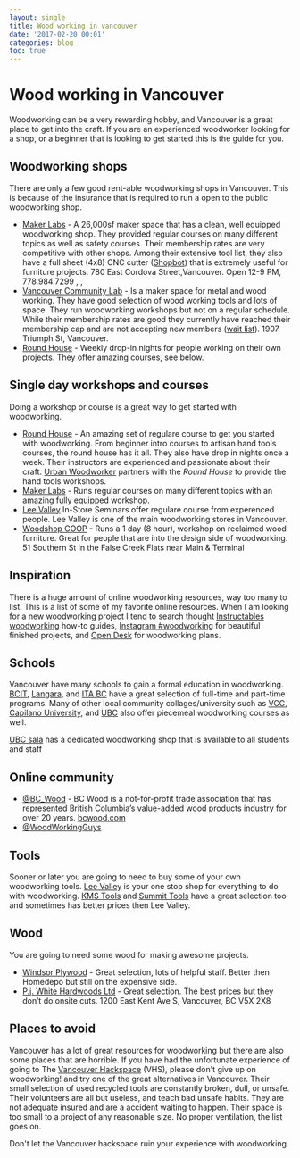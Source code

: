 ```yaml
---
layout: single
title: Wood working in vancouver
date: '2017-02-20 00:01'
categories: blog
toc: true
---
```


# Wood working in Vancouver

Woodworking can be a very rewarding hobby, and Vancouver is a great place to get into the craft. If you are an experienced woodworker looking for a shop, or a beginner that is looking to get started this is the guide for you.

## Woodworking shops

There are only a few good rent-able woodworking shops in Vancouver. This is because of the insurance that is required to run a open to the public woodworking shop.

- [Maker Labs](http://www.makerlabs.com/) - A 26,000sf maker space that has a clean, well equipped woodworking shop. They provided regular courses on many different topics as well as safety courses. Their membership rates are very competitive with other shops. Among their extensive tool list, they also have a full sheet (4x8) CNC cutter ([Shopbot](http://shopbottools.com/)) that is extremely useful for furniture projects. 780 East Cordova Street,Vancouver. Open 12-9 PM, 778.984.7299 [<i class="fa fa-twitter" aria-hidden="true"></i>](https://twitter.com/MakerLabsVan), [<i class="fa fa-instagram" aria-hidden="true"></i>](http://instagram.com/makerlabs), [<i class="fa fa-facebook-official" aria-hidden="true"></i>](http://www.facebook.com/makerlabs)
- [Vancouver Community Lab](http://vancommunitylab.com/workshops/) - Is a maker space for metal and wood working. They have good selection of wood working tools and lots of space. They run woodworking workshops but not on a regular schedule. While their membership rates are good they currently have reached their membership cap and are not accepting new members ([wait list](http://vancommunitylab.com/membership/)). 1907 Triumph St, Vancouver.
- [Round House](http://roundhouse.ca/programs/adult/) - Weekly drop-in nights for people working on their own projects. They offer amazing courses, see below.

## Single day workshops and courses

Doing a workshop or course is a great way to get started with woodworking.

- [Round House](http://roundhouse.ca/programs/adult/) - An amazing set of regulare course to get you started with woodworking. From beginner intro courses to artisan hand tools courses, the round house has it all. They also have drop in nights once a week. Their instructors are experienced and passionate about their craft. [Urban Woodworker](http://www.urbanwoodworker.com/) partners with the *Round House* to provide the hand tools workshops.
- [Maker Labs](http://www.makerlabs.com/) - Runs regular courses on many different topics with an amazing fully equipped workshop.
- [Lee Valley](http://www.leevalley.com/en/home/SeminarList.aspx?rs=20) In-Store Seminars offer regulare course from experenced people. Lee Valley is one of the main woodworking stores in Vancouver. 
- [Woodshop COOP](https://woodshop.coop/workshops/) - Runs a 1 day (8 hour),  workshop on reclaimed wood furniture. Great for people that are into the design side of woodworking. 51 Southern St in the False Creek Flats near Main & Terminal

## Inspiration 

There is a huge amount of online woodworking resources, way too many to list. This is a list of some of my favorite online resources. When I am looking for a new woodworking project I tend to search thought [Instructables woodworking](https://www.instructables.com/howto/woodworking/) how-to guides, [<i class="fa fa-instagram" aria-hidden="true"></i> Instagram #woodworking](https://www.instagram.com/explore/tags/woodworking/) for beautiful finished projects, and [Open Desk](https://www.opendesk.cc/) for woodworking plans. 


## Schools

Vancouver have many schools to gain a formal education in woodworking. [BCIT](http://www.bcit.ca/study/programs/2050ttcert), [Langara](http://langara.ca/continuing-studies/programs-and-courses/programs/vsb-woodworking/index.html), and [ITA BC](http://www.itabc.ca/program/cabinet-maker-joiner) have a great selection of full-time and part-time programs. Many of other local community collages/university such as [VCC](http://www.vcc.ca/), [Capilano University](https://www.capilanou.ca/), and [UBC](http://wood.ubc.ca/) also offer piecemeal woodworking courses as well.

[UBC sala](https://sala.ubc.ca/resources/workshop-fabrication) has a dedicated woodworking shop that is available to all students and staff

## Online community

- [@BC_Wood](https://twitter.com/BC_Wood) - BC Wood is a not-for-profit trade association that has represented British Columbia’s value-added wood products industry for over 20 years. [bcwood.com](http://www.bcwood.com/)
- [@WoodWorkingGuys](https://twitter.com/WoodWorkingGuys)

## Tools

Sooner or later you are going to need to buy some of your own woodworking tools. [Lee Valley](http://www.leevalley.com) is your one stop shop for everything to do with woodworking. [KMS Tools](https://www.kmstools.com/) and [Summit Tools](http://www.summittools.com/) have a great selection too and sometimes has better prices then Lee Valley.

## Wood

You are going to need some wood for making awesome projects.

- [Windsor Plywood](http://www.windsorplywood.com/) - Great selection, lots of helpful staff. Better then Homedepo but still on the expensive side.
- [P.j. White Hardwoods Ltd](http://www.richelieu.com/ca/en/?stateProv=BC) - Great selection. The best prices but they don’t do onsite cuts. 1200 East Kent Ave S, Vancouver, BC V5X 2X8

 
## Places to avoid

Vancouver has a lot of great resources for woodworking but there are also some places that are horrible. If you have had the unfortunate experience of going to The [Vancouver Hackspace](/alternatives-to-the-vancouver-hackspace) (VHS), please don't give up on woodworking! and try one of the great alternatives in Vancouver. Their small selection of used recycled tools are constantly broken, dull, or unsafe. Their volunteers are all but useless, and teach bad unsafe habits. They are not adequate insured and are a accident waiting to happen. Their space is too small to a project of any reasonable size. No proper ventilation, the list goes on.

Don't let the Vancouver hackspace ruin your experience with woodworking.
